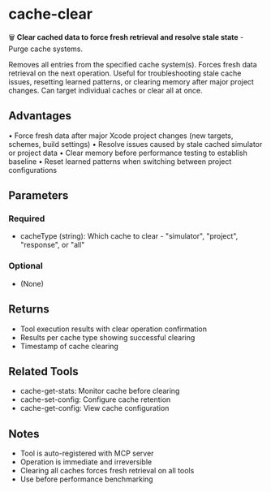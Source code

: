 # cache-clear

🗑️ **Clear cached data to force fresh retrieval and resolve stale state** - Purge cache systems.

Removes all entries from the specified cache system(s). Forces fresh data retrieval on the next operation. Useful for troubleshooting stale cache issues, resetting learned patterns, or clearing memory after major project changes. Can target individual caches or clear all at once.

## Advantages

• Force fresh data after major Xcode project changes (new targets, schemes, build settings)
• Resolve issues caused by stale cached simulator or project data
• Clear memory before performance testing to establish baseline
• Reset learned patterns when switching between project configurations

## Parameters

### Required
- cacheType (string): Which cache to clear - "simulator", "project", "response", or "all"

### Optional
- (None)

## Returns

- Tool execution results with clear operation confirmation
- Results per cache type showing successful clearing
- Timestamp of cache clearing

## Related Tools

- cache-get-stats: Monitor cache before clearing
- cache-set-config: Configure cache retention
- cache-get-config: View cache configuration

## Notes

- Tool is auto-registered with MCP server
- Operation is immediate and irreversible
- Clearing all caches forces fresh retrieval on all tools
- Use before performance benchmarking

